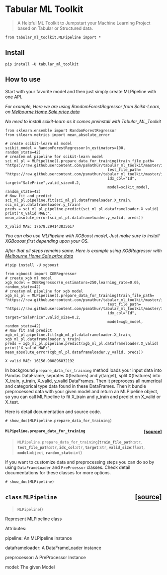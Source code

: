 # Tabular ML Toolkit
> A Helpful ML Toolkit to Jumpstart your Machine Learning Project based on Tabular or Structured data.


```
from tabular_ml_toolkit.MLPipeline import *
```

## Install

`pip install -U tabular_ml_toolkit`

## How to use

Start with your favorite model and then just simply create MLPipeline with one API.

*For example, Here we are using RandomForestRegressor from Scikit-Learn, on  [Melbourne Home Sale price data](https://www.kaggle.com/estrotococo/home-data-for-ml-course)*


*No need to install scikit-learn as it comes preinstall with Tabular_ML_Toolkit*

```
from sklearn.ensemble import RandomForestRegressor
from sklearn.metrics import mean_absolute_error

# create scikit-learn ml model
scikit_model = RandomForestRegressor(n_estimators=100, random_state=42)
# createm ml pipeline for scikit-learn model
sci_ml_pl = MLPipeline().prepare_data_for_training(train_file_path= "https://raw.githubusercontent.com/psmathur/tabular_ml_toolkit/master/input/home_data/train.csv",
                                              test_file_path= "https://raw.githubusercontent.com/psmathur/tabular_ml_toolkit/master/input/home_data/test.csv",
                                              idx_col="Id", target="SalePrice",valid_size=0.2,
                                              model=scikit_model, random_state=42)
# Now fit and predict
sci_ml_pl.pipeline.fit(sci_ml_pl.dataframeloader.X_train, sci_ml_pl.dataframeloader.y_train)
preds = sci_ml_pl.pipeline.predict(sci_ml_pl.dataframeloader.X_valid)
print('X_valid MAE:', mean_absolute_error(sci_ml_pl.dataframeloader.y_valid, preds))
```

    X_valid MAE: 17678.294143835617


*You can also use MLPipeline with XGBoost model, Just make sure to install XGBooost first depending upon your OS.*

*After that all steps remains same. Here is example using XGBRegressor with [Melbourne Home Sale price data](https://www.kaggle.com/estrotococo/home-data-for-ml-course)*

```
#!pip install -U xgboost
```

```
from xgboost import XGBRegressor
# create xgb ml model
xgb_model = XGBRegressor(n_estimators=250,learning_rate=0.05, random_state=42)
# createm ml pipeline for xgb model
xgb_ml_pl = MLPipeline().prepare_data_for_training(train_file_path= "https://raw.githubusercontent.com/psmathur/tabular_ml_toolkit/master/input/home_data/train.csv",
                                              test_file_path= "https://raw.githubusercontent.com/psmathur/tabular_ml_toolkit/master/input/home_data/test.csv",
                                              idx_col="Id", target="SalePrice",valid_size=0.2,
                                              model=xgb_model, random_state=42)
# Now fit and predict
xgb_ml_pl.pipeline.fit(xgb_ml_pl.dataframeloader.X_train, xgb_ml_pl.dataframeloader.y_train)
preds = xgb_ml_pl.pipeline.predict(xgb_ml_pl.dataframeloader.X_valid)
print('X_valid MAE:', mean_absolute_error(xgb_ml_pl.dataframeloader.y_valid, preds))
```

    X_valid MAE: 16156.980896832192


In background `prepare_data_for_training` method loads your input data into Pandas DataFrame, seprates X(features) and y(target), split X(features) into X_train, y_train, X_valid, y_valid DataFrames. Then it preprocess all numerical and categorical type data found in these DataFrames. Then it bundle preprocessed data with your given model and return an MLPipeline object, so you can call MLPipeline to fit X_train and y_train and predict on X_valid or X_test.

Here is detail documentation and source code.

```
# show_doc(MLPipeline.prepare_data_for_training)
```


<h4 id="MLPipeline.prepare_data_for_training" class="doc_header"><code>MLPipeline.prepare_data_for_training</code><a href="https://github.com/psmathur/tabular_ml_toolkit/tree/master/tabular_ml_toolkit/MLPipeline.py#L59" class="source_link" style="float:right">[source]</a></h4>

> <code>MLPipeline.prepare_data_for_training</code>(**`train_file_path`**:`str`, **`test_file_path`**:`str`, **`idx_col`**:`str`, **`target`**:`str`, **`valid_size`**:`float`, **`model`**:`object`, **`random_state`**:`int`)




If you want to customize data and preprocessing steps you can do so by using `DataFrameLoader` and `PreProessor` classes. Check detail documentations for these classes for more options. 

```
# show_doc(MLPipeline)
```


<h2 id="MLPipeline" class="doc_header"><code>class</code> <code>MLPipeline</code><a href="https://github.com/psmathur/tabular_ml_toolkit/tree/master/tabular_ml_toolkit/MLPipeline.py#L21" class="source_link" style="float:right">[source]</a></h2>

> <code>MLPipeline</code>()

Represent MLPipeline class

Attributes:

pipeline: An MLPipeline instance 

dataframeloader: A DataFrameLoader instance 

preprocessor: A PreProcessor Instance 

model: The given Model

